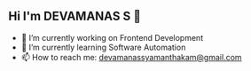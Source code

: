 ## Hi I'm DEVAMANAS S 👋
- 🔭 I’m currently working on Frontend Development
- 🌱 I’m currently learning Software Automation
- 📫 How to reach me: devamanassyamanthakam@gmail.com
